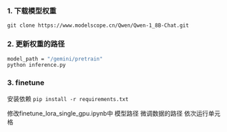 ### 1. 下载模型权重
`git clone https://www.modelscope.cn/Qwen/Qwen-1_8B-Chat.git`

### 2. 更新权重的路径
```bash
model_path = "/gemini/pretrain"
python inference.py
```


### 3. finetune
安装依赖
`pip install -r requirements.txt`

修改finetune_lora_single_gpu.ipynb中 模型路径 微调数据的路径
依次运行单元格





